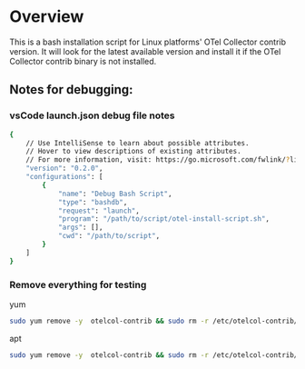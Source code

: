 # Overview

This is a bash installation script for Linux platforms' OTel Collector contrib version. It will look for the latest available version and install it if the OTel Collector contrib binary is not installed.

## Notes for debugging:

### vsCode launch.json debug file notes

```bash
{
    // Use IntelliSense to learn about possible attributes.
    // Hover to view descriptions of existing attributes.
    // For more information, visit: https://go.microsoft.com/fwlink/?linkid=830387
    "version": "0.2.0",
    "configurations": [
        {
            "name": "Debug Bash Script",
            "type": "bashdb",
            "request": "launch",
            "program": "/path/to/script/otel-install-script.sh",
            "args": [],
            "cwd": "/path/to/script",
        }
    ]
}
```

### Remove everything for testing

yum
```bash
sudo yum remove -y  otelcol-contrib && sudo rm -r /etc/otelcol-contrib/ && sudo yum remove -y jq
```

apt
```bash
sudo yum remove -y  otelcol-contrib && sudo rm -r /etc/otelcol-contrib/ && sudo yum remove -y jq
```
